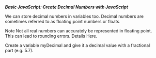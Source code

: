 ***Basic JavaScript: Create Decimal Numbers with JavaScript***

We can store decimal numbers in variables too. Decimal numbers are sometimes referred to as floating point numbers or floats.

Note
Not all real numbers can accurately be represented in floating point. This can lead to rounding errors. Details Here.


Create a variable myDecimal and give it a decimal value with a fractional part (e.g. 5.7).

